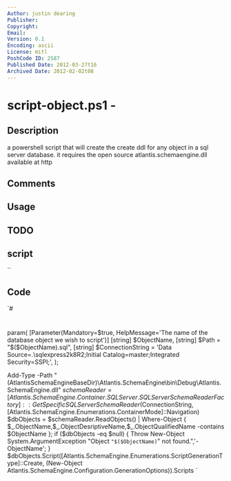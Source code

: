 ```yaml
---
Author: justin dearing
Publisher: 
Copyright: 
Email: 
Version: 0.1
Encoding: ascii
License: mitl
PoshCode ID: 2587
Published Date: 2012-03-27t16
Archived Date: 2012-02-02t08
---
```


# script-object.ps1 - 

## Description

a powershell script that will create the create ddl for any object in a sql server database. it requires the open source atlantis.schemaengine.dll available at http

## Comments



## Usage



## TODO



## script

``

## Code

`#
 #
 #
 #
 #
 
 param(
     [Parameter(Mandatory=$true, HelpMessage='The name of the database object we wish to script')]
     [string] $ObjectName,
     [string] $Path = "$($ObjectName).sql",
     [string] $ConnectionString = 'Data Source=.\sqlexpress2k8R2;Initial Catalog=master;Integrated Security=SSPI;',
 );
 
 Add-Type -Path "$($AtlantisSchemaEngineBaseDir)\Atlantis.SchemaEngine\bin\Debug\Atlantis.SchemaEngine.dll"
 $schemaReader = [Atlantis.SchemaEngine.Container.SQLServer.SQLServerSchemaReaderFactory]::GetSpecificSQLServerSchemaReader($ConnectionString, [Atlantis.SchemaEngine.Enumerations.ContainerMode]::Navigation)
 $dbObjects = $schemaReader.ReadObjects() | Where-Object { $_.ObjectName,$_.ObjectDesriptiveName,$_.ObjectQualifiedName -contains $ObjectName };
 if ($dbObjects -eq $null) {
     Throw New-Object System.ArgumentException "Object `"$($ObjectName)`" not found.",'-ObjectName';
 }
 $dbObjects.Script([Atlantis.SchemaEngine.Enumerations.ScriptGenerationType]::Create, (New-Object Atlantis.SchemaEngine.Configuration.GenerationOptions)).Scripts
`


